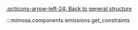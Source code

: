 [:octicons-arrow-left-24: Back to general structure](general.md)

:::mimosa.components.emissions.get_constraints